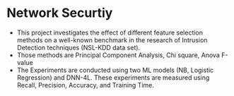 # Network Securtiy
- This project investigates the effect of different feature selection methods on a well-known benchmark in the research of Intrusion Detection techniques (NSL-KDD data set).
- Those methods are Principal Component Analysis, Chi square, Anova F-value
- The Experiments are conducted using two ML models (NB, Logistic Regression) and DNN-4L. These experiments are measured using Recall, Precision, Accuracy, and Training Time.
